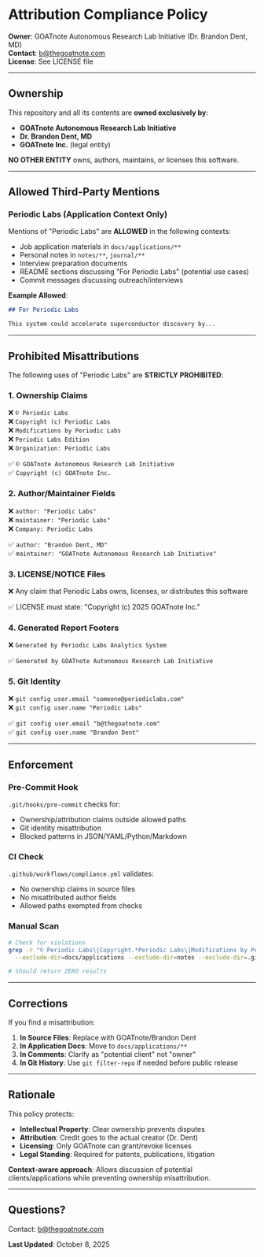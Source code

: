 # Attribution Compliance Policy

**Owner**: GOATnote Autonomous Research Lab Initiative (Dr. Brandon Dent, MD)  
**Contact**: b@thegoatnote.com  
**License**: See LICENSE file

---

## Ownership

This repository and all its contents are **owned exclusively by**:
- **GOATnote Autonomous Research Lab Initiative**
- **Dr. Brandon Dent, MD**
- **GOATnote Inc.** (legal entity)

**NO OTHER ENTITY** owns, authors, maintains, or licenses this software.

---

## Allowed Third-Party Mentions

### Periodic Labs (Application Context Only)

Mentions of "Periodic Labs" are **ALLOWED** in the following contexts:
- Job application materials in `docs/applications/**`
- Personal notes in `notes/**`, `journal/**`
- Interview preparation documents
- README sections discussing "For Periodic Labs" (potential use cases)
- Commit messages discussing outreach/interviews

**Example Allowed**:
```markdown
## For Periodic Labs

This system could accelerate superconductor discovery by...
```

---

## Prohibited Misattributions

The following uses of "Periodic Labs" are **STRICTLY PROHIBITED**:

### 1. Ownership Claims
❌ `© Periodic Labs`  
❌ `Copyright (c) Periodic Labs`  
❌ `Modifications by Periodic Labs`  
❌ `Periodic Labs Edition`  
❌ `Organization: Periodic Labs`

✅ `© GOATnote Autonomous Research Lab Initiative`  
✅ `Copyright (c) GOATnote Inc.`

### 2. Author/Maintainer Fields
❌ `author: "Periodic Labs"`  
❌ `maintainer: "Periodic Labs"`  
❌ `Company: Periodic Labs`

✅ `author: "Brandon Dent, MD"`  
✅ `maintainer: "GOATnote Autonomous Research Lab Initiative"`

### 3. LICENSE/NOTICE Files
❌ Any claim that Periodic Labs owns, licenses, or distributes this software

✅ LICENSE must state: "Copyright (c) 2025 GOATnote Inc."

### 4. Generated Report Footers
❌ `Generated by Periodic Labs Analytics System`

✅ `Generated by GOATnote Autonomous Research Lab Initiative`

### 5. Git Identity
❌ `git config user.email "someone@periodiclabs.com"`  
❌ `git config user.name "Periodic Labs"`

✅ `git config user.email "b@thegoatnote.com"`  
✅ `git config user.name "Brandon Dent"`

---

## Enforcement

### Pre-Commit Hook
`.git/hooks/pre-commit` checks for:
- Ownership/attribution claims outside allowed paths
- Git identity misattribution
- Blocked patterns in JSON/YAML/Python/Markdown

### CI Check
`.github/workflows/compliance.yml` validates:
- No ownership claims in source files
- No misattributed author fields
- Allowed paths exempted from checks

### Manual Scan
```bash
# Check for violations
grep -r "© Periodic Labs\|Copyright.*Periodic Labs\|Modifications by Periodic Labs" \
  --exclude-dir=docs/applications --exclude-dir=notes --exclude-dir=.git .

# Should return ZERO results
```

---

## Corrections

If you find a misattribution:

1. **In Source Files**: Replace with GOATnote/Brandon Dent
2. **In Application Docs**: Move to `docs/applications/**`
3. **In Comments**: Clarify as "potential client" not "owner"
4. **In Git History**: Use `git filter-repo` if needed before public release

---

## Rationale

This policy protects:
- **Intellectual Property**: Clear ownership prevents disputes
- **Attribution**: Credit goes to the actual creator (Dr. Dent)
- **Licensing**: Only GOATnote can grant/revoke licenses
- **Legal Standing**: Required for patents, publications, litigation

**Context-aware approach**: Allows discussion of potential clients/applications while preventing ownership misattribution.

---

## Questions?

Contact: b@thegoatnote.com

**Last Updated**: October 8, 2025

